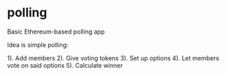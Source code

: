 # polling
Basic Ethereum-based polling app

Idea is simple polling: 

1). Add members
2). Give voting tokens
3). Set up options 
4). Let members vote on said options
5). Calculate winner
